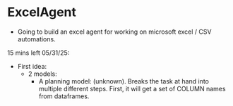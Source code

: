 # ExcelAgent
- Going to build an excel agent for working on microsoft excel / CSV automations.

15 mins left
05/31/25:
- First idea: 
    - 2 models: 
        - A planning model: (unknown). Breaks the task at hand into multiple different steps. First, it will get a set of COLUMN names from dataframes. 
